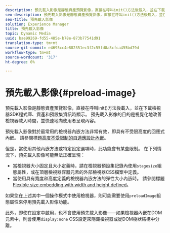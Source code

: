 ```yaml
---
description: 預先載入影像是靜態資產預覽影像，直接在呼叫init()方法後載入，並在下載檢視器SDK程式庫、資產和預設集資訊時顯示。 預先載入影像的目的是視覺化地改善檢視器載入時間，並快速地向使用者呈現內容。
seo-description: 預先載入影像是靜態資產預覽影像，直接在呼叫init()方法後載入，並在下載檢視器SDK程式庫、資產和預設集資訊時顯示。 預先載入影像的目的是視覺化地改善檢視器載入時間，並快速地向使用者呈現內容。
seo-title: 預先載入影像
solution: Experience Manager
title: 預先載入影像
topic: Dynamic Media
uuid: bae99269-fd55-485e-b78e-873b77541d91
translation-type: tm+mt
source-git-commit: e4695cc4e882351ec3f2c55fd8a3cfca455bd79d
workflow-type: tm+mt
source-wordcount: '317'
ht-degree: 0%

---
```



# 預先載入影像{#preload-image}

預先載入影像是靜態資產預覽影像，直接在呼叫init()方法後載入，並在下載檢視器SDK程式庫、資產和預設集資訊時顯示。 預先載入影像的目的是視覺化地改善檢視器載入時間，並快速地向使用者呈現內容。

預先載入影像對於最常用的檢視器內嵌方法非常有效，即具有不受限高度的回應式內嵌。 請參閱標題[高度不受限制的自適應設計內嵌](../../c-html5-aem-asset-viewers/c-html5-aem-carousel/c-html5-aem-carousel.md#concept-b44f1df3c1c64d4e8b5565e7736bf95e)。

但是，當使用其他內嵌方法或特定設定選項時，此功能會有某些限制。 在下列情況下，預先載入影像可能無法正確呈現：

* 當檢視器大小固定且大小定義時，請在檢視器預設集記錄內使用`stagesize`組態屬性，或在頂層檢視器容器元素的外部檢視器CSS檔案中定義。
* 當使用具有寬度和高度定義的檢視器內嵌方法的彈性大小內嵌時。 請參閱標題[Flexible size embedding with width and height defined](../../c-html5-aem-asset-viewers/c-html5-aem-interactive-images/c-html5-aem-interactive-images.md#section-6bb5d3c502544ad18a58eafe12a13435)。

如果您在上述其中一個操作模式中使用檢視器，則可能需要使用`preloadImage`組態屬性來停用預先載入影像功能。

此外，即使在設定中啟用，也不會使用預先載入影像——如果檢視器內嵌在DOM元素中，則會使用`display:none` CSS設定來隱藏檢視器或從DOM樹狀結構中分離。
